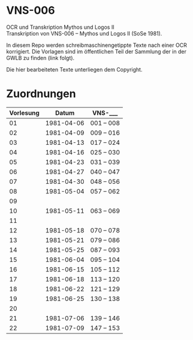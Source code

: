 # VNS-006

OCR und Transkription Mythos und Logos II  
Transkription von VNS-006 – Mythos und Logos II (SoSe 1981).

In diesem Repo werden schreibmaschinengetippte Texte nach einer OCR korrigiert. Die Vorlagen sind im öffentlichen Teil der Sammlung der in der GWLB zu finden (link folgt).

Die hier bearbeiteten Texte unterliegen dem Copyright.

# Zuordnungen

| Vorlesung | Datum | VNS-___ |
| --------- | ----- | ------- |
| 01 | 1981-04-06 | 001 – 008 |
| 02 | 1981-04-09 | 009 – 016 |
| 03 | 1981-04-13 | 017 – 024 |
| 04 | 1981-04-16 | 025 – 030 |
| 05 | 1981-04-23 | 031 – 039 |
| 06 | 1981-04-27 | 040 – 047 |
| 07 | 1981-04-30 | 048 – 056 |
| 08 | 1981-05-04 | 057 – 062 |
| 09 |            |           |
| 10 | 1981-05-11 | 063 – 069 |
| 11 |            |           |
| 12 | 1981-05-18 | 070 – 078 |
| 13 | 1981-05-21 | 079 – 086 |
| 14 | 1981-05-25 | 087 – 093 |
| 15 | 1981-06-04 | 095 – 104 |
| 16 | 1981-06-15 | 105 – 112 |
| 17 | 1981-06-18 | 113 – 120 |
| 18 | 1981-06-22 | 121 – 129 |
| 19 | 1981-06-25 | 130 – 138 |
| 20 |            |           |
| 21 | 1981-07-06 | 139 – 146 |
| 22 | 1981-07-09 | 147 – 153 |


